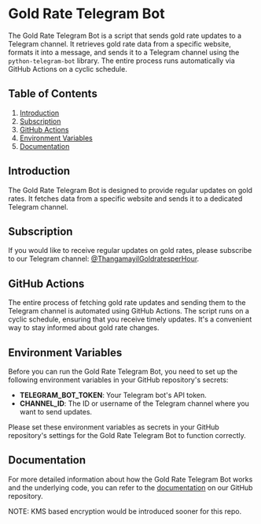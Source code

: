 # Gold Rate Telegram Bot

The Gold Rate Telegram Bot is a script that sends gold rate updates to a Telegram channel. It retrieves gold rate data from a specific website, formats it into a message, and sends it to a Telegram channel using the `python-telegram-bot` library. The entire process runs automatically via GitHub Actions on a cyclic schedule.

## Table of Contents
1. [Introduction](#introduction)
2. [Subscription](#subscription)
3. [GitHub Actions](#github-actions)
4. [Environment Variables](#environment-variables)
5. [Documentation](#documentation)

## Introduction <a name="introduction"></a>

The Gold Rate Telegram Bot is designed to provide regular updates on gold rates. It fetches data from a specific website and sends it to a dedicated Telegram channel.

## Subscription <a name="subscription"></a>

If you would like to receive regular updates on gold rates, please subscribe to our Telegram channel: [@ThangamayilGoldratesperHour](https://t.me/+dRZFgdLz3No0ZmY1).

## GitHub Actions <a name="github-actions"></a>

The entire process of fetching gold rate updates and sending them to the Telegram channel is automated using GitHub Actions. The script runs on a cyclic schedule, ensuring that you receive timely updates. It's a convenient way to stay informed about gold rate changes.

## Environment Variables <a name="environment-variables"></a>

Before you can run the Gold Rate Telegram Bot, you need to set up the following environment variables in your GitHub repository's secrets:

- **TELEGRAM_BOT_TOKEN**: Your Telegram bot's API token.
- **CHANNEL_ID**: The ID or username of the Telegram channel where you want to send updates.

Please set these environment variables as secrets in your GitHub repository's settings for the Gold Rate Telegram Bot to function correctly.


## Documentation <a name="documentation"></a>

For more detailed information about how the Gold Rate Telegram Bot works and the underlying code, you can refer to the [documentation](https://github.com/your-repo/documentation.md) on our GitHub repository.

NOTE:
KMS based encryption would be introduced sooner for this repo.

